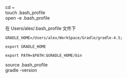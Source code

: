 cd ~  
touch .bash_profile  
open -e .bash_profile  

在 Users/alex/.bash_profile  文件下  
```
GRADLE_HOME=/Users/alex/WorkSpace/Gradle/gradle-4.5;

export GRADLE_HOME

export PATH=$PATH:$GRADLE_HOME/bin
```
source .bash_profile  
gradle -version  


